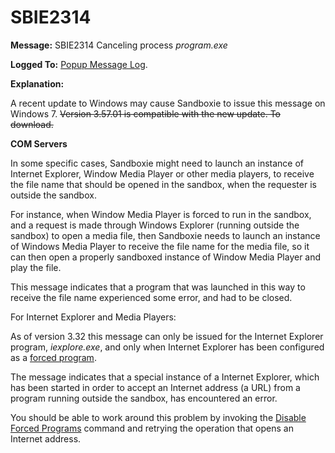 # SBIE2314


**Message:** SBIE2314 Canceling process _program.exe_

**Logged To:** [Popup Message Log](PopupMessageLog.md).

**Explanation:**

A recent update to Windows may cause Sandboxie to issue this message on Windows 7. ~~Version 3.57.01 is compatible with the new update. To download.~~


**COM Servers**

In some specific cases, Sandboxie might need to launch an instance of Internet Explorer, Window Media Player or other media players, to receive the file name that should be opened in the sandbox, when the requester is outside the sandbox.

For instance, when Window Media Player is forced to run in the sandbox, and a request is made through Windows Explorer (running outside the sandbox) to open a media file, then Sandboxie needs to launch an instance of Windows Media Player to receive the file name for the media file, so it can then open a properly sandboxed instance of Window Media Player and play the file.

This message indicates that a program that was launched in this way to receive the file name experienced some error, and had to be closed.

For Internet Explorer and Media Players:

As of version 3.32 this message can only be issued for the Internet Explorer program, _iexplore.exe_, and only when Internet Explorer has been configured as a [forced program](ProgramStartSettings.md#forced-programs).

The message indicates that a special instance of a Internet Explorer, which has been started in order to accept an Internet address (a URL) from a program running outside the sandbox, has encountered an error.

You should be able to work around this problem by invoking the [Disable Forced Programs](FileMenu.md#disable-forced-programs) command and retrying the operation that opens an Internet address.
